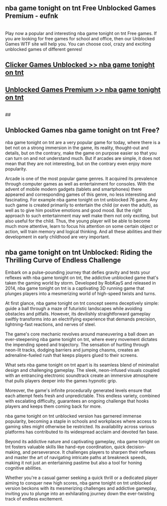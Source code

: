 ## nba game tonight on tnt Free Unblocked Games Premium - eufnk <br>
<br>
Play now a popular and interesting nba game tonight on tnt Free games. If you are looking for free games for school and office, then our Unblocked Games WTF site will help you. You can choose cool, crazy and exciting unblocked games of different genres!


##  [Clicker Games Unblocked >> nba game tonight on tnt](http://freeplayer.one?title=nba_game_tonight_on_tnt&ref=04)

##  [Unblocked Games Premium >> nba game tonight on tnt](http://freeplayer.one?title=nba_game_tonight_on_tnt&ref=04)
  <br>
  ##



## Unblocked Games nba game tonight on tnt Free?

nba game tonight on tnt are a very popular game for today, where there is a bet not on a strong immersion in the game, its reality, thought-out and details, but on the contrary, make the game on purpose easier so that you can turn on and not understand much. But if arcades are simple, it does not mean that they are not interesting, but on the contrary even enjoy more popularity.

Arcade is one of the most popular game genres. It acquired its prevalence through computer games as well as entertainment for consoles. With the advent of mobile modern gadgets (tablets and smartphones) there appeared and corresponding games of this genre, no less interesting and fascinating. For example nba game tonight on tnt unblocked 76 game. Any such game is created primarily to entertain the child (or even the adult), as well as to give him positive emotions and good mood. But the right approach to such entertainment may well make them not only exciting, but also useful for the child. Thus, the young player will be able to become much more attentive, learn to focus his attention on some certain object or action, will train memory and logical thinking. And all these abilities and their development in early childhood are very important.

##  nba game tonight on tnt Unblocked: Riding the Thrilling Curve of Endless Challenge

Embark on a pulse-pounding journey that defies gravity and tests your reflexes with nba game tonight on tnt, the addictive unblocked game that's taken the gaming world by storm. Developed by RobKayS and released in 2014, nba game tonight on tnt is a captivating 3D running game that plunges players into a mesmerizing world of high-speed twists and turns.

At first glance, nba game tonight on tnt concept seems deceptively simple: guide a ball through a maze of futuristic landscapes while avoiding obstacles and pitfalls. However, its devilishly straightforward gameplay swiftly transforms into an electrifying experience that demands precision, lightning-fast reactions, and nerves of steel.

The game's core mechanic revolves around maneuvering a ball down an ever-steepening nba game tonight on tnt, where every movement dictates the impending speed and trajectory. The sensation of hurtling through neon-lit tracks, dodging barriers and jumping chasms, creates an adrenaline-fueled rush that keeps players glued to their screens.

What sets nba game tonight on tnt apart is its seamless blend of minimalist design and challenging gameplay. The sleek, neon-infused visuals coupled with an entrancing electronic soundtrack create an immersive atmosphere that pulls players deeper into the games hypnotic grip.

Moreover, the game's infinite procedurally generated levels ensure that each attempt feels fresh and unpredictable. This endless variety, combined with escalating difficulty, guarantees an ongoing challenge that hooks players and keeps them coming back for more.

nba game tonight on tnt unblocked version has garnered immense popularity, becoming a staple in schools and workplaces where access to gaming sites might otherwise be restricted. Its availability across various platforms has contributed to its widespread acclaim and devoted fan base.

Beyond its addictive nature and captivating gameplay, nba game tonight on tnt fosters valuable skills like hand-eye coordination, quick decision-making, and perseverance. It challenges players to sharpen their reflexes and master the art of navigating intricate paths at breakneck speeds, making it not just an entertaining pastime but also a tool for honing cognitive abilities.

Whether you're a casual gamer seeking a quick thrill or a dedicated player aiming to conquer new high scores, nba game tonight on tnt unblocked version beckons with its mesmerizing challenges and addictive gameplay, inviting you to plunge into an exhilarating journey down the ever-twisting track of endless excitement.